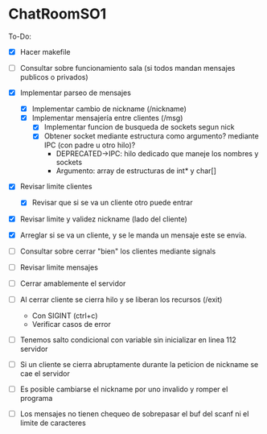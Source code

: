 # ChatRoomSO1

To-Do:
- [x] Hacer makefile
- [ ] Consultar sobre funcionamiento sala (si todos mandan mensajes publicos o privados)
- [x] Implementar parseo de mensajes
  - [x] Implementar cambio de nickname (/nickname)
  - [x] Implementar mensajería entre clientes (/msg)
    - [x] Implementar funcion de busqueda de sockets segun nick
    - [x] Obtener socket mediante estructura como argumento? mediante IPC (con padre u otro hilo)?
      - DEPRECATED->IPC: hilo dedicado que maneje los nombres y sockets
      - Argumento: array de estructuras de int* y char[]
- [x] Revisar limite clientes
  - [x] Revisar que si se va un cliente otro puede entrar
- [x] Revisar limite y validez nickname (lado del cliente)
- [x] Arreglar si se va un cliente, y se le manda un mensaje este se envia.
- [ ] Consultar sobre cerrar "bien" los clientes mediante signals
- [ ] Revisar limite mensajes
- [ ] Cerrar amablemente el servidor
- [ ] Al cerrar cliente se cierra hilo y se liberan los recursos (/exit)
  - Con SIGINT (ctrl+c)
  - Verificar casos de error

- [ ] Tenemos salto condicional con variable sin inicializar en linea 112 servidor
- [ ] Si un cliente se cierra abruptamente durante la peticion de nickname se cae el servidor
- [ ] Es posible cambiarse el nickname por uno invalido y romper el programa
- [ ] Los mensajes no tienen chequeo de sobrepasar el buf del scanf ni el limite de caracteres